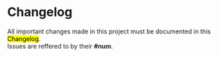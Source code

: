 # Changelog
All important changes made in this project must be documented in this <mark>Changelog</mark>.
</br>Issues are reffered to by their **#num**.

